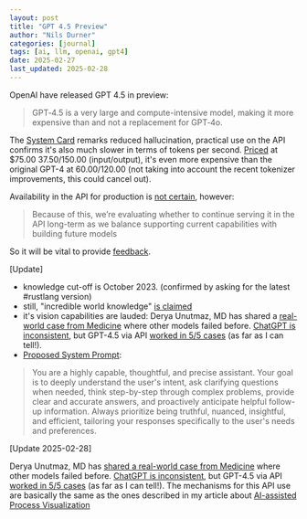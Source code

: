 ```yaml
---
layout: post
title: "GPT 4.5 Preview"
author: "Nils Durner"
categories: [journal]
tags: [ai, llm, openai, gpt4]
date: 2025-02-27
last_updated: 2025-02-28
---
```


OpenAI have released GPT 4.5 in preview:
> GPT‑4.5 is a very large and compute-intensive model, making it more expensive⁠ than and not a replacement for GPT‑4o.

The [System Card](https://cdn.openai.com/papers/gpt-4-system-card.pdf) remarks reduced hallucination, practical use on the API confirms it's also much slower in terms of tokens per second. [Priced](https://platform.openai.com/docs/pricing) at $75.00
$37.50/$150.00 (input/output), it's even more expensive than the original GPT-4 at $60.00/$120.00 (not taking into account the recent tokenizer improvements, this could cancel out). 

Availability in the API for production is [not certain](https://openai.com/index/introducing-gpt-4-5/), however:
> Because of this, we’re evaluating whether to continue serving it in the API long-term as we balance supporting current capabilities with building future models

So it will be vital to provide [feedback](https://community.openai.com/).

[Update]
* knowledge cut-off is October 2023. (confirmed by asking for the latest #rustlang version)
* still, "incredible world knowledge" [is claimed](https://x.com/aidan_mclau/status/1895204587608645691)
* it's vision capabilities are lauded: 
Derya Unutmaz, MD has shared a [real-world case from Medicine](https://x.com/DeryaTR_/status/1895249875723321560) where other models failed before. [ChatGPT is inconsistent](https://x.com/DeryaTR_/status/1895282778012557700), but GPT-4.5 via API [worked in 5/5 cases](https://www.linkedin.com/feed/update/urn:li:ugcPost:7300992529464729604?commentUrn=urn%3Ali%3Acomment%3A%28ugcPost%3A7300992529464729604%2C7301096259493285888%29&dashCommentUrn=urn%3Ali%3Afsd_comment%3A%287301096259493285888%2Curn%3Ali%3AugcPost%3A7300992529464729604%29) (as far as I can tell!).
* [Proposed System Prompt](https://x.com/nikunjhanda/status/1895262328909897762):
> You are a highly capable, thoughtful, and precise assistant. Your goal is to deeply understand the user's intent, ask clarifying questions when needed, think step-by-step through complex problems, provide clear and accurate answers, and proactively anticipate helpful follow-up information. Always prioritize being truthful, nuanced, insightful, and efficient, tailoring your responses specifically to the user's needs and preferences.

[Update 2025-02-28]

Derya Unutmaz, MD has [shared a real-world case from Medicine](https://x.com/DeryaTR_/status/1895249875723321560) where other models failed before. [ChatGPT is inconsistent](https://x.com/DeryaTR_/status/1895282778012557700), but GPT-4.5 via API [worked in 5/5 cases](https://www.linkedin.com/feed/update/urn:li:ugcPost:7300992529464729604?commentUrn=urn%3Ali%3Acomment%3A%28ugcPost%3A7300992529464729604%2C7301096259493285888%29&dashCommentUrn=urn%3Ali%3Afsd_comment%3A%287301096259493285888%2Curn%3Ali%3AugcPost%3A7300992529464729604%29) (as far as I can tell!). The mechanisms for this API use are basically the same as the ones described in my article about [AI-assisted Process Visualization](ai-assisted-process-visualiaztion-collaboration)